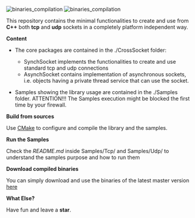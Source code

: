 ![binaries_compilation](https://github.com/andreacasalino/Cross-Platform-Socket/actions/workflows/installArtifacts.yml/badge.svg)
![binaries_compilation](https://github.com/andreacasalino/Cross-Platform-Socket/actions/workflows/runTests.yml/badge.svg)

This repository contains the minimal functionalities to create and use from **C++** both **tcp** and **udp** sockets in a
completely platform independent way.

**Content**

  * The core packages are contained in the ./CrossSocket folder:
  	* SynchSocket implements the functionalities to create and use standard tcp and udp connections
  	* AsynchSocket contains implementation of asynchronous sockets, i.e. objects having a private thread service that can use the socket.
  
  * Samples showing the library usage are contained in the ./Samples folder. ATTENTION!!! The Samples execution might be blocked the first time by your firewall.
 
**Build from sources**

Use [CMake](https://cmake.org) to configure and compile the library and the samples.

**Run the Samples**

Check the *README.md* inside Samples/Tcp/ and Samples/Udp/ to understand the samples purpose and how to run them

**Download compiled binaries**

You can simply download and use the binaries of the latest master version [here](https://github.com/andreacasalino/Cross-Platform-Socket/actions/runs/640613596)

**What Else?**

Have fun and leave a **star**.

